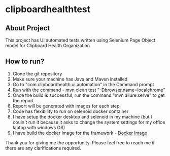 # clipboardhealthtest

## About Project
This project has UI automated tests written using Selenium Page Object model for Clipboard Health Organization

## How to run?
1. Clone the git repository
2. Make sure your machine has Java and Maven installed
3. Go to "com.clipboardhealth.ui.automation" in the Command prompt
4. Run with the command - mvn clean test "-Dbrowser.name=localchrome"
5. Once the build is successful, run the command "mvn allure:serve" to get the report
6. Report will be generated with images for each step
7. Code has flexibility to run on selenoid docker container 
8. I have setup the docker desktop and selenoid in my machine (but I couln't run it because it asks to change the system settings for my office laptop with windows OS)
9. I have build the docker image for the framework - [Docker Image](https://hub.docker.com/repository/docker/nivedhamanoharan/clipboardhealthtest/general)

Thank you for giving me the opportunity. Please feel free to reach me if there are any clarifications required.
